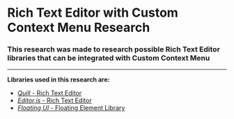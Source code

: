 # Rich Text Editor with Custom Context Menu Research

### This research was made to research possible Rich Text Editor libraries that can be integrated with Custom Context Menu
---
**Libraries used in this research are:**

- [*Quill* - Rich Text Editor](https://quilljs.com/docs/quickstart)
- [*Editor.js* - Rich Text Editor ](https://editorjs.io/base-concepts/)
- [*Floating UI* - Floating Element Library](https://floating-ui.com/docs/getting-started)

